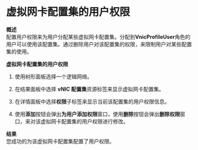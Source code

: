 # 虚拟网卡配置集的用户权限

**概述**<br/>
配置用户权限来为用户分配某些虚拟网卡配置集。分配到**VnicProfileUser**角色的用户可以使用该配置集。通过删除用户对该配置集的权限，来限制用户对某些配置集的使用。

**虚拟网卡配置集的用户权限**

1. 使用树形面板选择一个逻辑网络。

2. 在结果面板中选择 **vNIC 配置集**资源标签来显示虚拟网卡配置集。

3. 在详情面板中选择**权限**子标签来显示当前该配置集的用户权限信息。

4. 使用**添加**按钮会弹出**为用户添加权限**窗口，使用**删除**按钮会弹出**删除权限**窗口，来对该虚拟网卡配置集的用户权限进行修改。

**结果**<br/>
您成功的为该虚拟网卡配置集配置了用户权限。
